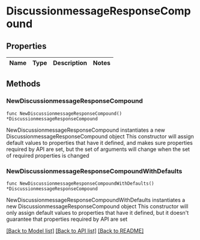 # DiscussionmessageResponseCompound

## Properties

Name | Type | Description | Notes
------------ | ------------- | ------------- | -------------

## Methods

### NewDiscussionmessageResponseCompound

`func NewDiscussionmessageResponseCompound() *DiscussionmessageResponseCompound`

NewDiscussionmessageResponseCompound instantiates a new DiscussionmessageResponseCompound object
This constructor will assign default values to properties that have it defined,
and makes sure properties required by API are set, but the set of arguments
will change when the set of required properties is changed

### NewDiscussionmessageResponseCompoundWithDefaults

`func NewDiscussionmessageResponseCompoundWithDefaults() *DiscussionmessageResponseCompound`

NewDiscussionmessageResponseCompoundWithDefaults instantiates a new DiscussionmessageResponseCompound object
This constructor will only assign default values to properties that have it defined,
but it doesn't guarantee that properties required by API are set


[[Back to Model list]](../README.md#documentation-for-models) [[Back to API list]](../README.md#documentation-for-api-endpoints) [[Back to README]](../README.md)


